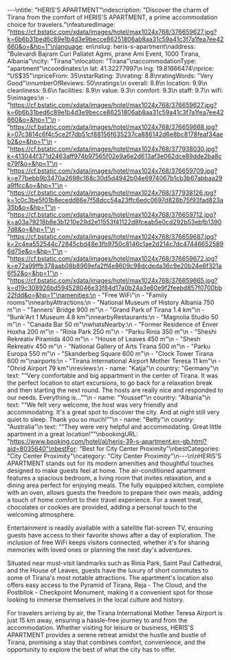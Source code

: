 ---\ntitle: "HERIS'S APARTMENT"\ndescription: "Discover the charm of Tirana from the comfort of HERIS'S APARTMENT, a prime accommodation choice for travelers."\nfeaturedImage: "https://cf.bstatic.com/xdata/images/hotel/max1024x768/376659627.jpg?k=6b6b31bed6c89e1b4d3e9becce86251806ab8aa31c59a41c3f7a1fea7ee42660&o=&hp=1"\nlanguage: en\nslug: heris-s-apartment\naddress: "Bulevardi Bajram Curi Pallatet Agimi, prane Ami Event, 1000 Tirana, Albania"\ncity: "Tirana"\nlocation: "Tirana"\naccommodationType: "apartment"\ncoordinates:\n  lat: 41.32277997\n  lng: 19.81666474\nprice: "US$35"\npriceFrom: 35\nstarRating: 3\nrating: 8.8\nratingWords: "Very Good"\nnumberOfReviews: 50\nratings:\n  overall: 8.8\n  location: 9.9\n  cleanliness: 9.6\n  facilities: 8.9\n  value: 9.3\n  comfort: 9.3\n  staff: 9.7\n  wifi: 5\nimages:\n  - "https://cf.bstatic.com/xdata/images/hotel/max1024x768/376659627.jpg?k=6b6b31bed6c89e1b4d3e9becce86251806ab8aa31c59a41c3f7a1fea7ee42660&o=&hp=1"\n  - "https://cf.bstatic.com/xdata/images/hotel/max1024x768/376659668.jpg?k=07c3814c6f4c5ce2f7db51cf88156f635237ca886142d6e8bc8178feaf34aeb2&o=&hp=1"\n  - "https://cf.bstatic.com/xdata/images/hotel/max1024x768/377938030.jpg?k=413044f371d2463aff974b97565f02e9a6e2d613af3e062dce89dde2ba8ce79f&o=&hp=1"\n  - "https://cf.bstatic.com/xdata/images/hotel/max1024x768/376659709.jpg?k=e77bebb9b3470a2698c168c30d5d4942b04e6974067b1cb3b67abbaa29a9ffcc&o=&hp=1"\n  - "https://cf.bstatic.com/xdata/images/hotel/max1024x768/377938126.jpg?k=1c0c3be5f01b8ecedd86e7f58dcc54a23ffc6edc0697d828b75f93fad823a35b&o=&hp=1"\n  - "https://cf.bstatic.com/xdata/images/hotel/max1024x768/376659712.jpg?k=a03a79218b8e3b1210e29d2e11553f41122d8fceab5e0cd292b53ebfb13907d8&o=&hp=1"\n  - "https://cf.bstatic.com/xdata/images/hotel/max1024x768/376659687.jpg?k=2c4ea552544c72845cbd48e3fb9750c8146c1ae2d214c7dc474466525896d75e&o=&hp=1"\n  - "https://cf.bstatic.com/xdata/images/hotel/max1024x768/376659672.jpg?k=e72a99ffb378aab08b8969efa2ff4e8609c98dcdeda36c9e20b24e6f321a6f52&o=&hp=1"\n  - "https://cf.bstatic.com/xdata/images/hotel/max1024x768/376659665.jpg?k=d19c308926bd594528046e33f84d17a0b24a3e60e9f2feebd857f0700bb22fdd&o=&hp=1"\namenities:\n  - "Free WiFi"\n  - "Family rooms"\nnearbyAttractions:\n  - "National Museum of History Albania 750 m"\n  - "Tanners' Bridge 900 m"\n  - "Grand Park of Tirana 1.4 km"\n  - "Bunk'Art 1 Museum 4.8 km"\nnearbyRestaurants:\n  - "Magnolia Studio 50 m"\n  - "Canada Bar 50 m"\nwhatsNearby:\n  - "Former Residence of Enver Hoxha 200 m"\n  - "Rinia Park 250 m"\n  - "Parku Rinia 350 m"\n  - "Sheshi Rekreativ Piramida 400 m"\n  - "House of Leaves 450 m"\n  - "Shesh Rekreativ 450 m"\n  - "National Gallery of Arts Tirana 500 m"\n  - "Parku Europa 550 m"\n  - "Skanderbeg Square 600 m"\n  - "Clock Tower Tirana 600 m"\nairports:\n  - "Tirana International Airport Mother Teresa 11 km"\n  - "Ohrid Airport 79 km"\nreviews:\n  - name: "Katja"\n    country: "Germany"\n    text: "“Very comfortable and big appartment in the center of Tirana. It was the perfect location to start excursions, to go back for a relaxation break and then starting the next round. The hosts are really nice and responded to our needs. Everything is...”"\n  - name: "Youssef"\n    country: "Albania"\n    text: "“We felt very welcome, the host was very friendly and accommodating. It's a great spot to discover the city. And at night still very quiet to sleep. Thank you so much!”"\n  - name: "Betty"\n    country: "Australia"\n    text: "“They were very helpful and accommodating. Great little apartment in a great location!”"\nbookingURL: "https://www.booking.com/hotel/al/heris-39-s-apartment.en-gb.html?aid=8035640"\nbestFor: "Best for City Center Proximity"\nbestCategories: "City Center Proximity"\ncategory: "City Center Proximity"\n---\n\nHERIS'S APARTMENT stands out for its modern amenities and thoughtful touches designed to make guests feel at home. The air-conditioned apartment features a spacious bedroom, a living room that invites relaxation, and a dining area perfect for enjoying meals. The fully equipped kitchen, complete with an oven, allows guests the freedom to prepare their own meals, adding a touch of home comfort to their travel experience. For a sweet treat, chocolates or cookies are provided, adding a personal touch to the welcoming atmosphere.

Entertainment is readily available with a satellite flat-screen TV, ensuring guests have access to their favorite shows after a day of exploration. The inclusion of free WiFi keeps visitors connected, whether it's for sharing memories with loved ones or planning the next day's adventures.

Situated near must-visit landmarks such as Rinia Park, Saint Paul Cathedral, and the House of Leaves, guests have the luxury of short commutes to some of Tirana's most notable attractions. The apartment's location also offers easy access to the Pyramid of Tirana, Reja - The Cloud, and the Postbllok - Checkpoint Monument, making it a convenient spot for those looking to immerse themselves in the local culture and history.

For travelers arriving by air, the Tirana International Mother Teresa Airport is just 15 km away, ensuring a hassle-free journey to and from the accommodation. Whether visiting for leisure or business, HERIS'S APARTMENT provides a serene retreat amidst the hustle and bustle of Tirana, promising a stay that combines comfort, convenience, and the opportunity to explore the best of what the city has to offer.